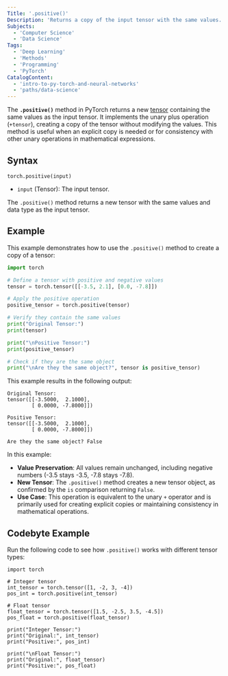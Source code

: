 ```yaml
---
Title: '.positive()'
Description: 'Returns a copy of the input tensor with the same values. Implements the unary plus operation.'
Subjects:
  - 'Computer Science'
  - 'Data Science'
Tags:
  - 'Deep Learning'
  - 'Methods'
  - 'Programming'
  - 'PyTorch'
CatalogContent:
  - 'intro-to-py-torch-and-neural-networks'
  - 'paths/data-science'
---
```


The **`.positive()`** method in PyTorch returns a new [tensor](https://www.codecademy.com/resources/docs/pytorch/tensors) containing the same values as the input tensor. It implements the unary plus operation (`+tensor`), creating a copy of the tensor without modifying the values. This method is useful when an explicit copy is needed or for consistency with other unary operations in mathematical expressions.

## Syntax

```pseudo
torch.positive(input)
```

- `input` (Tensor): The input tensor.

The `.positive()` method returns a new tensor with the same values and data type as the input tensor.

## Example

This example demonstrates how to use the `.positive()` method to create a copy of a tensor:

```py
import torch

# Define a tensor with positive and negative values
tensor = torch.tensor([[-3.5, 2.1], [0.0, -7.8]])

# Apply the positive operation
positive_tensor = torch.positive(tensor)

# Verify they contain the same values
print("Original Tensor:")
print(tensor)

print("\nPositive Tensor:")
print(positive_tensor)

# Check if they are the same object
print("\nAre they the same object?", tensor is positive_tensor)
```

This example results in the following output:

```shell
Original Tensor:
tensor([[-3.5000,  2.1000],
        [ 0.0000, -7.8000]])

Positive Tensor:
tensor([[-3.5000,  2.1000],
        [ 0.0000, -7.8000]])

Are they the same object? False
```

In this example:

- **Value Preservation**: All values remain unchanged, including negative numbers (-3.5 stays -3.5, -7.8 stays -7.8).
- **New Tensor**: The `.positive()` method creates a new tensor object, as confirmed by the `is` comparison returning `False`.
- **Use Case**: This operation is equivalent to the unary `+` operator and is primarily used for creating explicit copies or maintaining consistency in mathematical operations.

## Codebyte Example

Run the following code to see how `.positive()` works with different tensor types:

```codebyte/python
import torch

# Integer tensor
int_tensor = torch.tensor([1, -2, 3, -4])
pos_int = torch.positive(int_tensor)

# Float tensor
float_tensor = torch.tensor([1.5, -2.5, 3.5, -4.5])
pos_float = torch.positive(float_tensor)

print("Integer Tensor:")
print("Original:", int_tensor)
print("Positive:", pos_int)

print("\nFloat Tensor:")
print("Original:", float_tensor)
print("Positive:", pos_float)
```
